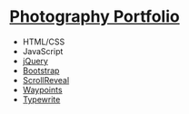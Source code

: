 # [Photography Portfolio](https://benva.github.io/)

- HTML/CSS
- JavaScript
- [jQuery](https://github.com/jquery/jquery)
- [Bootstrap](https://github.com/twbs/bootstrap)
- [ScrollReveal](https://github.com/jlmakes/scrollreveal)
- [Waypoints](https://github.com/imakewebthings/waypoints)
- [Typewrite](https://github.com/mrvautin/typewrite)
